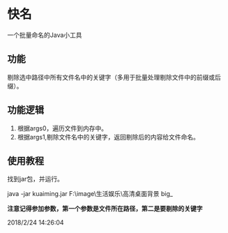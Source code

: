 # 快名

一个批量命名的Java小工具

功能
---

剔除选中路径中所有文件名中的关键字（多用于批量处理剔除文件中的前缀或后缀）。

功能逻辑
----
1. 根据args0，遍历文件到内存中。
2. 根据args1,剔除文件名中的关键字，返回剔除后的内容给文件命名。  

使用教程
----

找到jar包，并运行。

java -jar kuaiming.jar F:\\image\\生活娱乐\\高清桌面背景 big_  

**注意记得参加参数，第一个参数是文件所在路径，第二是要剔除的关键字**

2018/2/24 14:26:04
